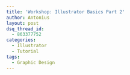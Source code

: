 ```yaml
---
title: 'Workshop: Illustrator Basics Part 2'
author: Antonius
layout: post
dsq_thread_id:
  - 863377752
categories:
  - Illustrator
  - Tutorial
tags:
  - Graphic Design
---
```

#

